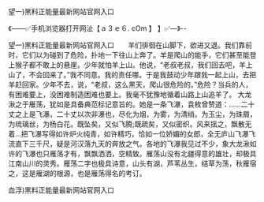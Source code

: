 望一)黑料正能量最新网站官网入口

《——✅手机浏览器打开网沚【ａ３ｅ６. cOm 】 】✅—》--

望一)黑料正能量最新网站官网入口　　羊们徘徊在山脚下，欲进又退。我们靠前时，它们以为碰到了危险，扑地一下往山上奔了。羊是爬山的能手，它们甚至能登上猴子都不敢上的悬崖。少年就怕羊上山。他说，“老叔老叔，我们回去吧，羊上山了，不会回来了。”我不同意。我的责任哪。于是我鼓动少年跟我一起上山，去把羊赶回家。少年不去，说，“老叔，这么黑天，爬山很危险的。”危险？当兵的人，有困难要上，没困难制造困难也要上。我毫不犹豫地循着山路上山追羊了。
大龙湫之于雁荡，犹如是具备典范标记意旨的。她是一条飞瀑，袁枚曾赞道：......二十丈之上是飞瀑，二十丈以次非瀑也，尽化为烟，为雾，为清绡，为玉尘，为珠屑，为琉璃丝，为杨白花。既坠矣，又似飞腾;既疏矣，又似密织。风来摇之，飘散无着...把飞瀑写得如许炉火纯青，如许精巧，恰如一位娇媚的女郎，全无庐山飞瀑飞流直下三千尺，疑是河汉落九天的奔放之气。各地的飞瀑我见过不少，象大龙湫如许的飞瀑也只雁荡才有，飘飘洒洒，空精致。雁荡山没有北疆得意的雄壮，却极具江南山川的灵秀。雁荡二字也极具诗意，山头有湖，芦苇丛生，结草为荡，秋雁宿之，这是雁湖的根源，也是雁荡得名的考订。





血浮)黑料正能量最新网站官网入口
